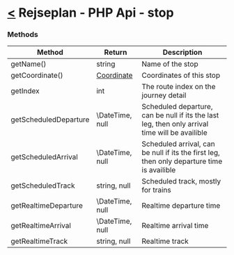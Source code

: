 [<](../../index.md) Rejseplan - PHP Api - stop
=========================

### Methods

| Method | Return | Description |
| --- | --- | --- |
| getName() | string | Name of the stop |
| getCoordinate() | [Coordinate](../../index.md#coordinate) | Coordinates of this stop |
| getIndex | int | The route index on the journey detail | 
| getScheduledDeparture | \DateTime, null | Scheduled departure, can be null if its the last leg, then only arrival time will be availible |
| getScheduledArrival | \DateTime, null | Scheduled arrival, can be null if its the first leg, then only departure time is availible |
| getScheduledTrack | string, null | Scheduled track, mostly for trains
| getRealtimeDeparture | \DateTime, null | Realtime departure time
| getRealtimeArrival | \DateTime, null | Realtime arrival time
| getRealtimeTrack | string, null | Realtime track
